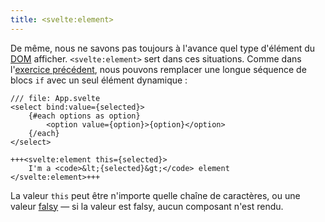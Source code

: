 ```yaml
---
title: <svelte:element>
---
```


De même, nous ne savons pas toujours à l'avance quel type d'élément du <span class="vo">[DOM](PUBLIC_SVELTE_SITE_URL/docs/web#dom)</span> afficher. `<svelte:element>` sert dans ces situations.
Comme dans l'[exercice précédent](svelte-component), nous pouvons remplacer une longue séquence de blocs `if` avec un seul élément dynamique :

```svelte
/// file: App.svelte
<select bind:value={selected}>
	{#each options as option}
		<option value={option}>{option}</option>
	{/each}
</select>

+++<svelte:element this={selected}>
	I'm a <code>&lt;{selected}&gt;</code> element
</svelte:element>+++
```

La valeur `this` peut être n'importe quelle chaîne de caractères, ou une valeur <span class="vo">[falsy](PUBLIC_SVELTE_SITE_URL/docs/javascript#falsy-truthy-falsy)</span> — si la valeur est falsy, aucun composant n'est rendu.
